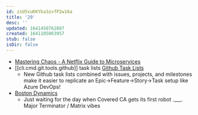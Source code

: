 ```yaml
---
id: zsU5vuKKYka3zvfP2w16a
title: '29'
desc: ''
updated: 1641450762887
created: 1641105063957
stub: false
isDir: false
---
```


- [Mastering Chaos - A Netflix Guide to Microservices][1]
- [[cli.cmd.git.tools.github]] task lists [Github Task Lists][2]
  - New Github task lists combined with issues, projects, and milestones make it easier to replicate an Epic->Feature->Story->Task setup like Azure DevOps!
- [Boston Dynamics][3]
  - Just waiting for the day when Covered CA gets its first robot .\_\_\_. 
    Major Terminator / Matrix vibes


[1]: https://youtu.be/CZ3wIuvmHeM
[2]: https://youtu.be/BplF7vHXewA
[3]: https://www.facebook.com/watch/?v=939320813295083

